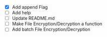 - [x] Add append Flag
- [ ] Add help
- [ ] Update README.md
- [ ] Make File Encryption/Decryption a function
- [ ] Add batch File Encryption/Decryption
